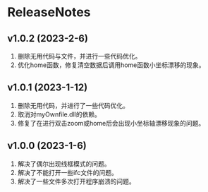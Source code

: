 # ReleaseNotes

## v1.0.2 (2023-2-6)

1. 删除无用代码与文件，并进行一些代码优化。
2. 优化home函数，修复清空数据后调用home函数小坐标漂移的现象。

## v1.0.1 (2023-1-12)

1. 删除无用代码，并进行了一些代码优化。
2. 取消对myOwnfile.dll的依赖。
3. 修复了在进行双击zoom或home后会出现小坐标轴漂移现象的问题。

## v1.0.0 (2023-1-6)

1. 解决了偶尔出现线框模式的问题。
2. 解决了不能打开一些ifc文件的问题。
3. 解决了一些文件多次打开程序崩溃的问题。

